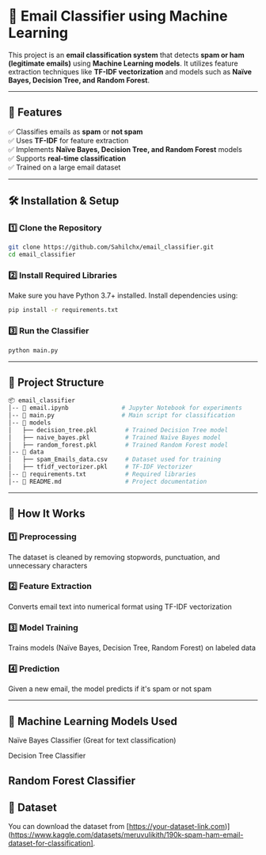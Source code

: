 # 📧 Email Classifier using Machine Learning  

This project is an **email classification system** that detects **spam or ham (legitimate emails)** using **Machine Learning models**. It utilizes feature extraction techniques like **TF-IDF vectorization** and models such as **Naïve Bayes, Decision Tree, and Random Forest**.

---

## 🚀 Features  
✅ Classifies emails as **spam** or **not spam**  
✅ Uses **TF-IDF** for feature extraction  
✅ Implements **Naïve Bayes, Decision Tree, and Random Forest** models  
✅ Supports **real-time classification**  
✅ Trained on a large email dataset  

---
## 🛠️ Installation & Setup  

### 1️⃣ Clone the Repository  
```sh
git clone https://github.com/Sahilchx/email_classifier.git
cd email_classifier
```
### 2️⃣ Install Required Libraries
Make sure you have Python 3.7+ installed. Install dependencies using:
```sh
pip install -r requirements.txt
```
### 3️⃣ Run the Classifier
```sh
python main.py
```
---
## 📂 Project Structure
```sh
📦 email_classifier
│-- 📜 email.ipynb               # Jupyter Notebook for experiments
│-- 📜 main.py                   # Main script for classification
│-- 📂 models
│   ├── decision_tree.pkl        # Trained Decision Tree model
│   ├── naive_bayes.pkl          # Trained Naïve Bayes model
│   ├── random_forest.pkl        # Trained Random Forest model
│-- 📂 data
│   ├── spam_Emails_data.csv     # Dataset used for training
│   ├── tfidf_vectorizer.pkl     # TF-IDF Vectorizer
│-- 📜 requirements.txt           # Required libraries
│-- 📜 README.md                  # Project documentation

```
---
## 🧠 How It Works

### 1️⃣ Preprocessing
The dataset is cleaned by removing stopwords, punctuation, and unnecessary characters
### 2️⃣ Feature Extraction
Converts email text into numerical format using TF-IDF vectorization
### 3️⃣ Model Training
Trains models (Naïve Bayes, Decision Tree, Random Forest) on labeled data
### 4️⃣ Prediction
Given a new email, the model predicts if it's spam or not spam

---
## 🤖 Machine Learning Models Used
Naïve Bayes Classifier (Great for text classification)

Decision Tree Classifier

Random Forest Classifier
---
## 📂 Dataset  
You can download the dataset from [https://your-dataset-link.com)](https://www.kaggle.com/datasets/meruvulikith/190k-spam-ham-email-dataset-for-classification].
